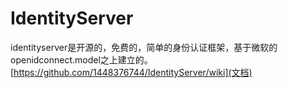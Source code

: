 # IdentityServer

identityserver是开源的，免费的，简单的身份认证框架，基于微软的openidconnect.model之上建立的。[https://github.com/1448376744/IdentityServer/wiki](文档)
